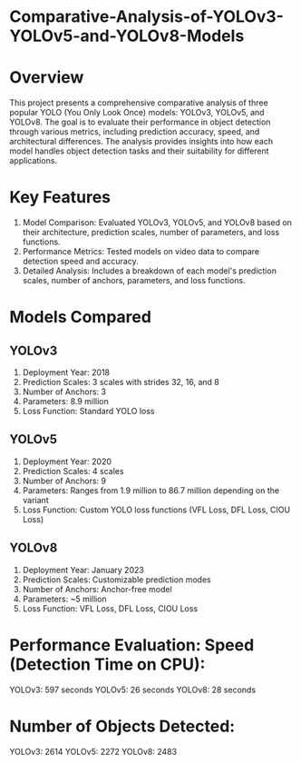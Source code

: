 # Comparative-Analysis-of-YOLOv3-YOLOv5-and-YOLOv8-Models

# Overview
This project presents a comprehensive comparative analysis of three popular YOLO (You Only Look Once) models: YOLOv3, YOLOv5, and YOLOv8. The goal is to evaluate their performance in object detection through various metrics, including prediction accuracy, speed, and architectural differences. The analysis provides insights into how each model handles object detection tasks and their suitability for different applications.

# Key Features
1. Model Comparison: Evaluated YOLOv3, YOLOv5, and YOLOv8 based on their architecture, prediction scales, number of parameters, and loss functions.
2. Performance Metrics: Tested models on video data to compare detection speed and accuracy.
3. Detailed Analysis: Includes a breakdown of each model's prediction scales, number of anchors, parameters, and loss functions.


# Models Compared
## YOLOv3
1. Deployment Year: 2018
2. Prediction Scales: 3 scales with strides 32, 16, and 8
3. Number of Anchors: 3
4. Parameters: 8.9 million
5. Loss Function: Standard YOLO loss

## YOLOv5
1. Deployment Year: 2020
2. Prediction Scales: 4 scales
3. Number of Anchors: 9
4. Parameters: Ranges from 1.9 million to 86.7 million depending on the variant
5. Loss Function: Custom YOLO loss functions (VFL Loss, DFL Loss, CIOU Loss)


## YOLOv8
1. Deployment Year: January 2023
2. Prediction Scales: Customizable prediction modes
3. Number of Anchors: Anchor-free model
4. Parameters: ~5 million
5. Loss Function: VFL Loss, DFL Loss, CIOU Loss


# Performance Evaluation: Speed (Detection Time on CPU):

YOLOv3: 597 seconds
YOLOv5: 26 seconds
YOLOv8: 28 seconds

# Number of Objects Detected:
YOLOv3: 2614
YOLOv5: 2272
YOLOv8: 2483
